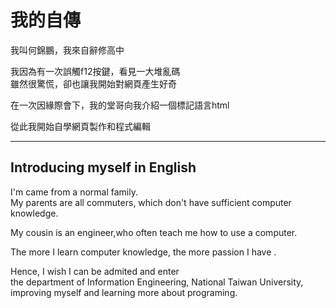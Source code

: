 <DOCTYPE html>
<html>
  <head>
    <meta charset="UTF-8">
    <title> self introduce </title>
    </head>
  <body>
    <h1>我的自傳</h1>
      <p> 我叫何錦鵬，我來自辭修高中</p>
      <p>我因為有一次誤觸f12按鍵，看見一大堆亂碼<br>
    雖然很驚慌，卻也讓我開始對網頁產生好奇</p>
     <p>在一次因緣際會下，我的堂哥向我介紹一個標記語言html</p>
       <p>從此我開始自學網頁製作和程式編輯</p>
      <hr>
      <h2>Introducing myself in English</h2>
     <p>  I'm came from a normal family.<br>
    My parents are all commuters, which don't have sufficient computer knowledge. </p>
 <p>My cousin is an engineer,who often teach me how to use a computer.</p>
     <p>The more I learn computer knowledge, the more passion I have .</p>
    <p>Hence, I wish I can be admited and enter <br>
      the department of Information Engineering, National Taiwan University, <br>
   improving myself and learning more about programing. </p>
    </body>
  </html>
